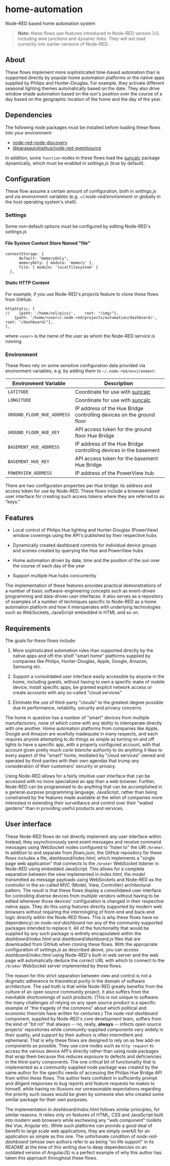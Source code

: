 # home-automation

Node-RED based home automation system

> **Note:** these flows use features introduced in Node-RED version 3.0,
> including wire junctions and dynamic links. They will not load
> correctly into earlier versions of Node-RED.

## About

These flows implement more sophisticated time-based automation than is
supported directly by popular home automation platforms or the native
apps supplied by Philips and Hunter-Douglas. For example, they activate
different seasonal lighting themes automatically based on the
date. They also drive window shade automation based on the sun's
position over the course of a day based on the geographic location
of the home and the day of the year.

## Dependencies

The following node packages must be installed before loading these
flows into your environment:

- [node-red-node-discovery](https://flows.nodered.org/node/node-red-node-discovery)
- [@parasaurolophus/node-red-eventsource](https://flows.nodered.org/node/@parasaurolophus/node-red-eventsource)

In addition, some `function` nodes in these flows load the
[suncalc](https://www.npmjs.com/package/suncalc) package dynamically,
which must be enabled in _settings.js_ (true by default).

## Configuration

These flow assume a certain amount of configuration, both in
_settings.js_ and via environment variables (e.g.
_~/.node-red/environment_ or globally in the host operating
system's shell).

### Settings

Some non-default options must be configured by editing Node-RED's
_settings.js_

#### File System Context Store Named "file"

```
contextStorage: {
      default: "memoryOnly",
      memoryOnly: { module: 'memory' },
      file: { module: 'localfilesystem' }
  },
```

#### Static HTTP Content

For example, if you use Node-RED's _projects_ feature to clone these
flows from GitHub:

```
httpStatic: [
//    {path: '/home/nol/pics/',    root: "/img/"}, 
    {path: '/home/<user>/.node-red/projects/automation/dashboard/', root: "/dashboard/"}, 
],
```

where `<user>` is the name of the user as whom the Node-RED service is running.

### Environment

These flows rely on some sensitive configuration data provided via
environment variables, e.g. by adding them to
`~/.node-red/environment`:

| Environment Variable       | Description                                                                      |
|----------------------------|----------------------------------------------------------------------------------|
| `LATITUDE`                 | Coordinate for use with [suncalc](https://www.npmjs.com/package/suncalc)         |
| `LONGITUDE`                | Coordinate for use with [suncalc](https://www.npmjs.com/package/suncalc)         |
| `GROUND_FLOOR_HUE_ADDRESS` | IP address of the Hue Bridge controlling devices on the ground floor             |
| `GROUND_FLOOR_HUE_KEY`     | API access token for the ground floor Hue Bridge                                 |
| `BASEMENT_HUE_ADDRESS`     | IP address of the Hue Bridge controlling devices in the basement                 |
| `BASEMENT_HUE_KEY`         | API access token for the basement Hue Bridge                                     |
| `POWERVIEW_ADDRESS`        | IP address of the PowerView hub                                                  |

There are two configuraton properties per Hue bridge: its address and access
token for use by Node-RED. These flows include a browser-based user interface
for creating such access tokens where they are referred to as "keys."

## Features

- Local control of Philips Hue lighting and Hunter-Douglas (PowerView)
  window coverings using the API's published by their respective
  hubs

- Dynamically created dashboard controls for individual device groups
  and scenes created by querying the Hue and PowerView hubs

- Home automation driven by date, time and the position of the sun
  over the course of each day of the year

- Support multiple Hue hubs concurrently

The implementation of these  features provides practical demonstrations
of a number of basic software-engineering concepts such as event-driven
programming and data-driven user interfaces. It also serves as a
repository of examples of a number of techniques specific to Node-RED as
a home automation platform and how it interoperates with underlying
technologies such as WebSockets, JavaScript embedded in HTML and so on.

## Requirements

The goals for these flows include:

1. More sophisticated automation rules than supported directly by
   the native apps and off-the-shelf "smart home" platforms supplied
   by companies like Philips, Hunter-Douglas, Apple, Google, Amazon,
   Samsung etc.

2. Support a consolidated user interface easily accessible by anyone
   in the home, including guests, without having to own a specific
   make of mobile device, install specific apps, be granted explicit
   network access or create accounts with any so-called "cloud services"

3. Eliminate the use of third-party "clouds" to the greatest degree
   possible due to performance, reliability, security and privacy
   concerns

The home in question has a number of "smart" devices from multiple
manufacturers, none of which come with any ability to interoperate
directly with one another. Home automation platforms from companies like
Apple, Google and Amazon are woefully inadequate in many respects, and
each requires anyone attempting to do things as simple as turning on and
off lights to have a specific app, with a properly configured account,
with that account given pretty much _carte blanche_ authority to do
anything it likes to every aspect of the "smart" home, mediated by
"cloud services" owned and operated by third-parties with their own
agendas that trump any consideration of their customers' security or
privacy.

Using Node-RED allows for a fairly intuitive user interface that can be
accessed with no more specialized an app than a web browser. Further,
Node-RED can be programmed to do anything that can be accomplished in a
general-purpose programming language, JavaScript, rather than being
constrained by the features made available at the whim of companies
more interested in extending their surveillance and control over their
"walled gardens" than in providing useful products and services.

## User interface

These Node-RED flows do not directly implement any user interface within.
Instead, they asynchronously send event messages and receive
command messages using WebSocket nodes configured to "listen to" the
URI `/broker`. In addition to and separate from _flows.json_, the GitHub
repository for these flows includes a file, _dashboard/index.html_,
which implements a "single page web application" that connects to
the `/broker` WebSocket listener in Node-RED using embedded JavaScript.
This allows for a complete separation between the _view_ implemented in
_index.html_, the _model_ transmitted as message payloads using WebSockets
and Node-RED as the _controller_ in the so-called MVC (Model, View,
Controller) architectural pattern. The result is that these flows
display a consolidated user interface for controlling diverse devices
from multiple vendors without having to be edited whenever those
devices' configuration is changed in their respective native apps. They
do this using features directly supported by modern web browsers without
requiring the intermingling of front-end and back-end logic directly
within the Node-RED flows. This is why these flows have no dependency)
on _node-red-dashboard_ nor any of the community supported packages
intended to replace it. All of the functionality that would be supplied
by any such package is entirely encapsulated within the
_dashboard/index.html_ and _dashboard/dashboard.js_ files that are
downloaded from GitHub when cloning these flows. With the appropriate
configuration of _settings.js_ as described above, you can access
_dashboard/index.html_ using Node-RED's built-in web server and the web
page will automatically deduce the correct URL with which to connect
to the `/broker` WebSocket server implemented by these flows.

The reason for this strict separation between view and control is
not a dogmatic adherence to theoretical purity in the domain of
software architecture. The sad truth is that while Node-RED greatly
benefits from the culture of an open source community project,
it also suffers from the inevitable shortcomings of such products.
(This is not unique to software: the many challenges of relying on
any open source product is a specific example of "the tragedy of
the commons" about which political and economic theorists
have written for centuries.) The _node-red-dashboard_ component,
supplied by Node-RED's core development team, suffers from the
kind of "bit rot" that always -- no, really, **always** -- infects
open source projects' repositories while community-supplied components
vary widely in their quality, and support by their authors is often
intermittent and ephemeral. That is why these flows are designed
to rely on as few add-on components as possible. They use core nodes
such as `http request` to access the various device API's directly
rather than using node packages that wrap them because this
reduces exposure to defects and deficiencies in the third-party
components. The one critical bit of functionality that is implemented
as a community supplied node package was created by the same author
for the specific needs of accessing the Philips Hue Bridge API from
within these flows. The author feels confident in sufficiently prompt
and diligent responses to bug reports and feature requests he makes
to himself, while having no illusions nor unreasonable expectations
regarding the priority such issues would be given by someone else
who created some similar package for their own purposes.

The implementation in _dashboard/index.html_ follows similar
principles, for similar reasons. It relies only on features of HTML,
CSS and JavaScript built into modern web browsers while eschewing
any "web component" toolkits like Vue, Angular etc. While such
platforms can provide a good deal of benefit to large scale web
applications, they are simply overkill for an application as simple
as this one. The unfortunate condition of _node-red-dashboard_
(whose own authors refer to as being "on life support" in its
_README_ at the time of this writing due to deep dependencies on
an outdated version of AngularJS) is a perfect example of why this
author has taken this approach throughout these flows.